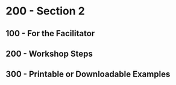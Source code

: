 # 200 - Section 2

## 100 - For the Facilitator


## 200 - Workshop Steps


## 300 - Printable or Downloadable Examples
